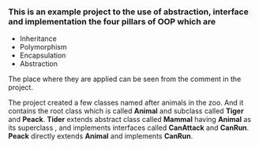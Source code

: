 ### This is an example project to the use of abstraction, interface and implementation the four pillars of OOP which are 
- Inheritance 
- Polymorphism
- Encapsulation 
- Abstraction

The place where they are applied can be 
seen from the comment in the project.

The project created a few classes 
named after animals in the zoo.
And it contains the root class which
is called **Animal** and subclass 
called **Tiger** and **Peack**. **Tider** 
extends abstract class called **Mammal** 
having **Animal** as its superclass 
, and implements interfaces called 
**CanAttack** and **CanRun**. **Peack** 
directly extends **Animal** and implements
**CanRun**.

